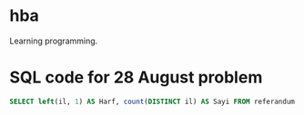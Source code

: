 # hba
Learning programming.

# SQL code for 28 August problem
```SQL
SELECT left(il, 1) AS Harf, count(DISTINCT il) AS Sayi FROM referandum GROUP BY left(il, 1);
```
